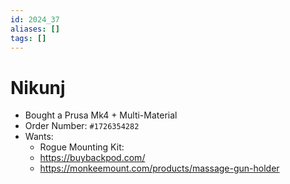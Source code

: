 ```yaml
---
id: 2024_37
aliases: []
tags: []
---
```



# Nikunj
- Bought a Prusa Mk4 + Multi-Material
- Order Number: `#1726354282`
- Wants:
    - Rogue Mounting Kit:
    - https://buybackpod.com/
    - https://monkeemount.com/products/massage-gun-holder
